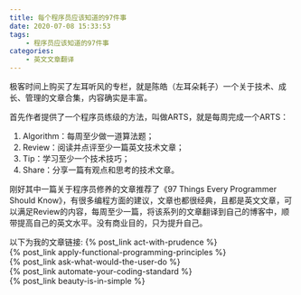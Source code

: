 ```yaml
---
title: 每个程序员应该知道的97件事
date: 2020-07-08 15:33:53
tags:
	- 程序员应该知道的97件事
categories:
	- 英文文章翻译 
---
```


极客时间上购买了左耳听风的专栏，就是陈皓（左耳朵耗子）一个关于技术、成长、管理的文章合集，内容确实是丰富。

首先作者提供了一个程序员练级的方法，叫做ARTS，就是每周完成一个ARTS：
1. Algorithm：每周至少做一道算法题；
2. Review：阅读并点评至少一篇英文技术文章；
3. Tip：学习至少一个技术技巧；
4. Share：分享一篇有观点和思考的技术文章。

刚好其中一篇关于程序员修养的文章推荐了《97 Things Every Programmer Should Know》，有很多编程方面的建议，文章也都很经典，且都是英文文章，可以满足Review的内容，每周至少一篇，将该系列的文章翻译到自己的博客中，顺带提高自己的英文水平。没有商业目的，只为提升自己。
<!-- more -->

以下为我的文章链接:
{% post_link act-with-prudence %} <br>
{% post_link apply-functional-programming-principles %} <br>
{% post_link ask-what-would-the-user-do %} <br>
{% post_link automate-your-coding-standard %} <br>
{% post_link beauty-is-in-simple %} <br>
